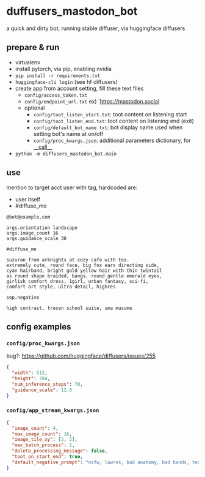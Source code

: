 # duffusers_mastodon_bot

a quick and dirty bot, running stable diffuser, via huggingface diffusers

## prepare & run

- virtualenv
- install pytorch, via pip, enabling nvidia
- `pip install -r requirements.txt`
- `huggingface-cli login` (see hf diffusers)
- create app from account setting, fill these text files
  - `config/access_token.txt`
  - `config/endpoint_url.txt` ex) `https://mastodon.social
  - optional
    - `config/toot_listen_start.txt`: toot content on listening start
    - `config/toot_listen_end.txt`: toot content on listening end (exit)
    - `config/default_bot_name.txt`: bot display name used when setting bot's name at on/off
    - `config/proc_kwargs.json`: additional parameters dictionary,
      for [\_\_call__](https://github.com/huggingface/diffusers/blob/v0.2.4/src/diffusers/pipelines/stable_diffusion/pipeline_stable_diffusion.py#L39-L51)
- `python -m diffusers_mastodon_bot.main`

## use

mention to target acct user with tag, hardcoded are:

- user itself
- #diffuse_me

```text
@bot@example.com 

args.orientation landscape
args.image_count 16
args.guidance_scale 30

#diffuse_me 

suzuran from arknights at cozy cafe with tea.
extremely cute, round face, big fox ears directing side,
cyan hairband, bright gold yellow hair with thin twintail
as round shape braided, bangs, round gentle emerald eyes,
girlish comfort dress, 1girl, urban fantasy, sci-fi,
comfort art style, ultra detail, highres

sep.negative

high contrast, trecen school suite, uma musume
```

## config examples

### `config/proc_kwargs.json`

bug?: https://github.com/huggingface/diffusers/issues/255

```json
{
  "width": 512,
  "height": 704,
  "num_inference_steps": 70,
  "guidance_scale": 12.0
}
```

### `config/app_stream_kwargs.json`

```json
{
  "image_count": 4,
  "max_image_count": 16,
  "image_tile_xy": [2, 2],
  "max_batch_process": 1,
  "delete_processing_message": false,
  "toot_on_start_end": true,
  "default_negative_prompt": "nsfw, lowres, bad anatomy, bad hands, text, error, missing fingers, extra digit, fewer digits, cropped, worst quality, low quality, normal quality, jpeg artifacts, signature, watermark, username, blurry"
}
```
